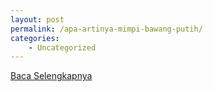 ```yaml
---
layout: post
permalink: /apa-artinya-mimpi-bawang-putih/
categories:
    - Uncategorized
---
```


[Baca Selengkapnya](/05)